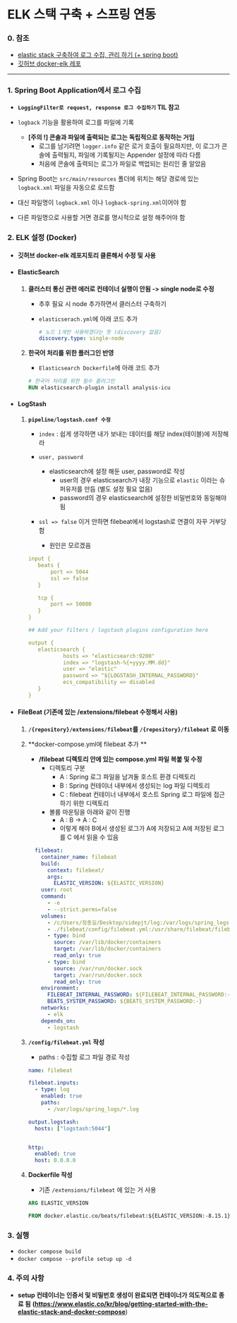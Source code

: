 # ELK 스택 구축 + 스프링 연동

### 0. 참조

- [elastic stack 구축하여 로그 수집, 관리 하기 (+ spring boot)](https://dgjinsu.tistory.com/34)
- [깃허브 docker-elk 레포](https://github.com/deviantony/docker-elk)

---



### **1. Spring Boot Application에서 로그 수집**

-  **`LoggingFilter로 request, response 로그 수집하기` TIL 참고**
-  `logback` 기능을 활용하여 로그를 파일에 기록

   -  **[주의 !] 콘솔과 파일에 출력되는 로그는 독립적으로 동작하는 거임**
      -  로그를 남기려면 `logger.info` 같은 로거 호출이 필요하지만, 이 로그가 콘솔에 출력될지, 파일에 기록될지는 Appender 설정에 따라 다름
      -  처음에 콘솔에 출력되는 로그가 파일로 백업되는 원리인 줄 알았음
-  Spring Boot는 `src/main/resources` 폴더에 위치는 해당 경로에 있는 `logback.xml` 파일을 자동으로 로드함
  -  대신 파일명이 `logback.xml` 이나 `logback-spring.xml`이어야 함
  -  다른 파일명으로 사용할 거면 경로를 명시적으로 설정 해주어야 함

  

### **2. ELK 설정 (Docker)**

- #### **깃허브 docker-elk 레포지토리 클론해서 수정 및 사용**

- #### ElasticSearch

  1. **클러스터 통신 관련 에러로 컨테이너 실행이 안됨 -> single node로 수정**

     - 추후 필요 시 node 추가하면서 클러스터 구축하기
     
     - `elasticserach.yml`에 아래 코드 추가
     
       ```yml
       # 노드 1개만 사용하겠다는 뜻 (discovery 없음)
       discovery.type: single-node
       ```
  
    2. **한국어 처리를 위한 플러그인 반영**
  
       -  `Elasticsearch Dockerfile`에 아래 코드 추가
  
         ```dockerfile
         # 한국어 처리를 위한 필수 플러그인
         RUN elasticsearch-plugin install analysis-icu
         ```
  
         
  
- #### LogStash

  1. **`pipeline/logstash.conf 수정`**

     - `index` : 쉽게 생각하면 내가 보내는 데이터를 해당 index(테이블)에 저장해라

     - `user, password`
       - elasticsearch에 설정 해둔 user, password로 작성
         - user의 경우 elasticsearch가 내장 기능으로 `elastic` 이라는 슈퍼유저를 만듬 (별도 설정 필요 없음)
         - password의 경우 elasticsearch에 설정한 비밀번호와 동일해야 됨 
     - `ssl => false` 이거 안하면 filebeat에서 logstash로 연결이 자꾸 거부당함
       - 원인은 모르겠음
     
     
     ```yml
     input {
     	beats {
     		port => 5044
     		ssl => false
     	}
     
     	tcp {
     		port => 50000
     	}
     }
     
     ## Add your filters / logstash plugins configuration here
     
     output {
     	elasticsearch {
     			hosts => "elasticsearch:9200"
     			index => "logstash-%{+yyyy.MM.dd}"
     			user => "elastic"
     			password => "${LOGSTASH_INTERNAL_PASSWORD}"
     			ecs_compatibility => disabled
     	}
     }
     ```



- #### FileBeat (기존에 있는 /extensions/filebeat 수정해서 사용)

  1. **`/{repository}/extensions/filebeat`를 `/{repository}/filebeat` 로 이동**

  2. **docker-compose.yml에 filebeat 추가 **
  
     - **/filebeat 디렉토리 안에 있는 compose.yml 파일 복붙 및 수정**
       - 디렉토리 구분 
         - A : Spring 로그 파일을 남겨둘 호스트 환경 디렉토리 
         - B : Spring 컨테이너 내부에서 생성되는 log 파일 디렉토리 
         - C : filebeat 컨테이너 내부에서 호스트 Spring 로그 파일에 접근하기 위한 디렉토리
       - 볼륨 마운팅을 아래와 같이 진행
         - A : B -> A : C
         - 이렇게 해야 B에서 생성된 로그가 A에 저장되고 A에 저장된 로그를 C 에서 읽을 수 있음
  
     ```yml
       filebeat:
         container_name: filebeat
         build:
           context: filebeat/
           args:
             ELASTIC_VERSION: ${ELASTIC_VERSION}
         user: root
         command:
           - -e
           - --strict.perms=false
         volumes:
           - /c/Users/정종길/Desktop/sidepjt/log:/var/logs/spring_logs:ro
           - ./filebeat/config/filebeat.yml:/usr/share/filebeat/filebeat.yml:ro,Z
           - type: bind
             source: /var/lib/docker/containers
             target: /var/lib/docker/containers
             read_only: true
           - type: bind
             source: /var/run/docker.sock
             target: /var/run/docker.sock
             read_only: true
         environment:
           FILEBEAT_INTERNAL_PASSWORD: ${FILEBEAT_INTERNAL_PASSWORD:-}
           BEATS_SYSTEM_PASSWORD: ${BEATS_SYSTEM_PASSWORD:-}
         networks:
           - elk
         depends_on:
           - logstash
     ```
  
  
  
  3. **`/config/filebeat.yml` 작성**
  
     - paths : 수집할 로그 파일 경로 작성 
  
     ```yml
     name: filebeat
     
     filebeat.inputs:
       - type: log
         enabled: true
         paths:
           - /var/logs/spring_logs/*.log
     
     output.logstash:
       hosts: ["logstash:5044"]
     
     
     http:
       enabled: true
       host: 0.0.0.0
     ```
  
     
  
  4. **Dockerfile 작성**
  
     -  기존 `/extensions/filebeat` 에 있는 거 사용
  
     ```dockerfile
     ARG ELASTIC_VERSION
     
     FROM docker.elastic.co/beats/filebeat:${ELASTIC_VERSION:-8.15.1}
     ```



### 3. 실행

- `docker compose build`
- `docker compose --profile setup up -d`



### 4. 주의 사항

- **setup 컨테이너는 인증서 및 비밀번호 생성이 완료되면 컨테이너가 의도적으로 종료 됨**
  **(https://www.elastic.co/kr/blog/getting-started-with-the-elastic-stack-and-docker-compose**)

